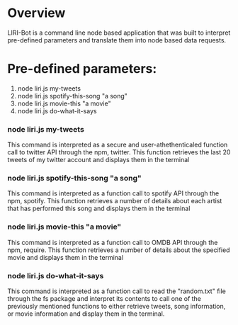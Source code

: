 # Overview

LIRI-Bot is a command line node based application that was built to interpret pre-defined parameters and translate them into node based data requests. 

# Pre-defined parameters:
  1) node liri.js my-tweets
  2) node liri.js spotify-this-song "a song"
  3) node liri.js movie-this "a movie"
  4) node liri.js do-what-it-says

### node liri.js my-tweets
This command is interpreted as a secure and user-athethenticaled function call to twitter API through the npm, twitter.  This function retrieves the last 20 tweets of my twitter account and displays them in the terminal
 
### node liri.js spotify-this-song "a song"
This command is interpreted as a function call to spotify API through the npm, spotify. This function retrieves a number of details about each artist that has performed this song and displays them in the terminal
 
### node liri.js movie-this "a movie"
This command is interpreted as a function call to OMDB API through the npm, require. This function retrieves a number of details about the specified movie and displays them in the terminal

### node liri.js do-what-it-says
This command is interpreted as a function call to read the "random.txt" file through the fs package and interpret its contents to call one of the previously mentioned functions to either retrieve tweets, song information, or movie information and display them in the terminal.


